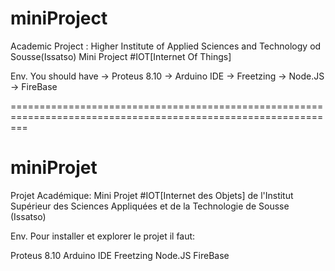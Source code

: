 # miniProject
Academic Project : Higher Institute of Applied Sciences and Technology od Sousse(Issatso) Mini Project #IOT[Internet Of Things]

Env. You should have -> Proteus 8.10
-> Arduino IDE
-> Freetzing
-> Node.JS
-> FireBase



===============================================================================================================


# miniProjet
Projet Académique: Mini Projet #IOT[Internet des Objets] de l'Institut Supérieur des Sciences Appliquées et de la Technologie de Sousse (Issatso)

Env. Pour installer et explorer le projet il faut:

Proteus 8.10
Arduino IDE
Freetzing
Node.JS
FireBase

